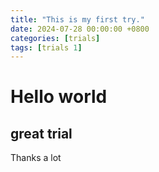 ```yaml
---
title: "This is my first try."
date: 2024-07-28 00:00:00 +0800
categories: [trials]
tags: [trials 1]
---
```


# Hello world

## great trial

Thanks a lot
